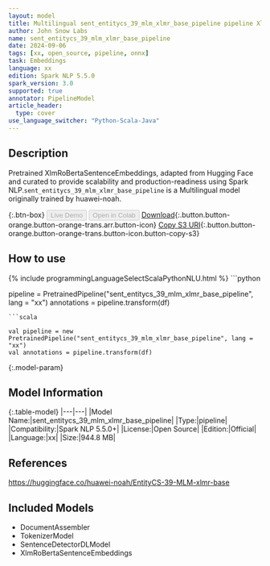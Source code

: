 ```yaml
---
layout: model
title: Multilingual sent_entitycs_39_mlm_xlmr_base_pipeline pipeline XlmRoBertaSentenceEmbeddings from huawei-noah
author: John Snow Labs
name: sent_entitycs_39_mlm_xlmr_base_pipeline
date: 2024-09-06
tags: [xx, open_source, pipeline, onnx]
task: Embeddings
language: xx
edition: Spark NLP 5.5.0
spark_version: 3.0
supported: true
annotator: PipelineModel
article_header:
  type: cover
use_language_switcher: "Python-Scala-Java"
---
```


## Description

Pretrained XlmRoBertaSentenceEmbeddings, adapted from Hugging Face and curated to provide scalability and production-readiness using Spark NLP.`sent_entitycs_39_mlm_xlmr_base_pipeline` is a Multilingual model originally trained by huawei-noah.

{:.btn-box}
<button class="button button-orange" disabled>Live Demo</button>
<button class="button button-orange" disabled>Open in Colab</button>
[Download](https://s3.amazonaws.com/auxdata.johnsnowlabs.com/public/models/sent_entitycs_39_mlm_xlmr_base_pipeline_xx_5.5.0_3.0_1725623726769.zip){:.button.button-orange.button-orange-trans.arr.button-icon}
[Copy S3 URI](s3://auxdata.johnsnowlabs.com/public/models/sent_entitycs_39_mlm_xlmr_base_pipeline_xx_5.5.0_3.0_1725623726769.zip){:.button.button-orange.button-orange-trans.button-icon.button-copy-s3}

## How to use



<div class="tabs-box" markdown="1">
{% include programmingLanguageSelectScalaPythonNLU.html %}
```python

pipeline = PretrainedPipeline("sent_entitycs_39_mlm_xlmr_base_pipeline", lang = "xx")
annotations =  pipeline.transform(df)   

```
```scala

val pipeline = new PretrainedPipeline("sent_entitycs_39_mlm_xlmr_base_pipeline", lang = "xx")
val annotations = pipeline.transform(df)

```
</div>

{:.model-param}
## Model Information

{:.table-model}
|---|---|
|Model Name:|sent_entitycs_39_mlm_xlmr_base_pipeline|
|Type:|pipeline|
|Compatibility:|Spark NLP 5.5.0+|
|License:|Open Source|
|Edition:|Official|
|Language:|xx|
|Size:|944.8 MB|

## References

https://huggingface.co/huawei-noah/EntityCS-39-MLM-xlmr-base

## Included Models

- DocumentAssembler
- TokenizerModel
- SentenceDetectorDLModel
- XlmRoBertaSentenceEmbeddings